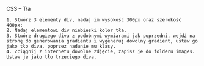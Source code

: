 CSS – Tła

	1. Stwórz 3 elementy div, nadaj im wysokość 300px oraz szerokość 400px;
	2. Nadaj elementowi div niebieski kolor tła.
	3. Stwórz drugiego diva z podobnymi wymiarami jak poprzedni, wejdź na stronę do generowania gradientu i wygeneruj dowolny gradient, ustaw go jako tło diva, poprzez nadanie mu klasy.
	4. Zciągnij z internetu dowolne zdjęcie, zapisz je do folderu images. Ustaw je jako tło trzeciego diva.